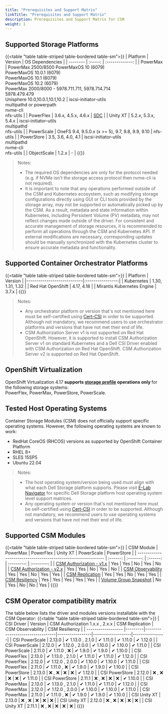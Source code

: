 ```yaml
---
title: "Prerequisites and Support Matrix"
linkTitle: "Prerequisites and Support Matrix"
description: Prerequisites and Support Matrix for CSM
weight: 1
---
```


## Supported Storage Platforms

{{<table "table table-striped table-bordered table-sm">}}
| Platform | Version | OS Dependencies |
| -------- | :-----: | :-------------: |
| PowerMax | PowerMax 2500/8500 PowerMaxOS 10 (6079)<br>PowerMaxOS 10.0.1 (6079)<br>PowerMaxOS 10.1 (6079)<br> PowerMaxOS 10.2 (6079)<br>PowerMax 2000/8000 - 5978.711.711, 5978.714.714<br>5978.479.479<br>Unisphere 10.0,10.0.1,10.1,10.2 | iscsi-initiator-utils<br>multipathd or powerpath<br>nvme-cli<br>nfs-utils |
| PowerFlex   | 3.6.x, 4.5.x, 4.6.x | [SDC](https://www.dell.com/support/home/en-us/product-support/product/scaleio/drivers) |
| Unity XT    | 5.2.x, 5.3.x, 5.4.x | iscsi-initiator-utils<br>multipathd<br>nfs-utils |
| PowerScale  | OneFS 9.4, 9.5.0.x (x >= 5), 9.7, 9.8, 9.9, 9.10 | nfs-utils |
| PowerStore  |  3.5, 3.6, 4.0, 4.1 | iscsi-initiator-utils<br>multipathd<br>nvme-cli<br>nfs-utils |
| ObjectScale |  1.2.x | - |
{{</table>}}

> Notes:
> * The required OS dependencies are only for the protocol needed (e.g. if NVMe isn't the storage access protocol then nvme-cli is not required).
> * It is important to note that any operations performed outside of the CSM and Kubernetes ecosystem, such as modifying storage configurations directly using GUI or CLI tools provided by the storage array, may not be supported or automatically picked up by the CSM. As a result, metadata and state information within Kubernetes, including Persistent Volume (PV) metadata, may not reflect changes made outside of the driver. For consistent and accurate management of storage resources, it is recommended to perform all operations through the CSM and Kubernetes API. If external modifications are necessary, corresponding updates should be manually synchronized with the Kubernetes cluster to ensure accurate metadata and functionality.

## Supported Container Orchestrator Platforms

{{<table "table table-striped table-bordered table-sm">}}
| Platform                   | Version          |
|----------------------------|:----------------:|
| Kubernetes                 | 1.30, 1.31, 1.32 |
| Red Hat OpenShift          | 4.17, 4.18       |
| Mirantis Kubernetes Engine | 3.7.x            |
{{</table>}}

> Notes:
> * Any orchestrator platform or version that's not mentioned here must be self-certified using [Cert-CSI](../support/cert-csi/) in order to be supported. Although not mandatory, we recommend users to use orchestrator platforms and versions that have not met their end of life.
> * CSM Authorization Server v1 is not supported on Red Hat OpenShift. However, it is supported to install CSM Authorization Server v1 on standard Kubernetes and a Dell CSI Driver enabled with CSM Authorization on Red Hat OpenShift. CSM Authorization Server v2 is supported on Red Hat OpenShift.

## OpenShift Virtualization

OpenShift Virtualization 4.17 <b> supports [storage profile](https://github.com/kiagnose/kubevirt-storage-checkup) operations only </b> for the following storage systems:</br>
PowerFlex, PowerMax, PowerStore, PowerScale.

## Tested Host Operating Systems

Container Storage Modules (CSM) does not officially support specific operating systems.  However, the following operating systems are known to work:

* RedHat CoreOS (RHCOS) versions as supported by OpenShift Container Platform
* RHEL 8+
* SLES 15SP5
* Ubuntu 22.04

> Notes:

> * The host operating system/version being used must align with what each Dell Storage platform supports. Please visit [E-Lab Navigator](https://elabnavigator.dell.com/eln/modernHomeSSM) for specific Dell Storage platform host operating system level support matrices.
> * Any operating system or version that's not mentioned here must be self-certified using [Cert-CSI](../support/cert-csi/) in order to be supported. Although not mandatory, we recommend users to use operating systems and versions that have not met their end of life.

## Supported CSM Modules

{{<table "table table-striped table-bordered table-sm">}}
| CSM Module                                                    | PowerMax | PowerFlex | Unity XT | PowerScale | PowerStore |
| ------------------------------------------------------------- | :------: | :-------: | :------: | :--------: | :--------: |
| [CSM Authorization - v1.x](../authorization/)                 |   Yes    |    Yes    |    No    |    Yes     |     No     |
| [CSM Authorization - v2.x](../authorization/)                 |   Yes    |    Yes    |    No    |    Yes     |     No     |
| [CSM Observability](../observability/)                        |   Yes    |    Yes    |    No    |    Yes     |    Yes     |
| [CSM Replication](../replication/)                            |   Yes    |    Yes    |    No    |    Yes     |    Yes     |
| [CSM Resiliency](../resiliency/)                              |   Yes    |    Yes    |   Yes    |    Yes     |    Yes     |
| [Volume Group Snapshot](../snapshots/volume-group-snapshots/) |    No    |    Yes    |    No    |     No     |    Yes     |
{{</table>}}

## CSM Operator compatibility matrix

The table below lists the driver and modules versions installable with the CSM Operator:
{{<table "table table-striped table-bordered table-sm">}}
| CSI Driver         | Version | CSM Authorization 1.x.x , 2.x.x | CSM Replication | CSM Observability | CSM Resiliency |
| ------------------ |---------|---------------------------------|-----------------|-------------------|----------------|
| CSI PowerScale     | 2.13.0  | ✔ 1.13.0 , 2.1.0                | ✔ 1.11.0       | ✔ 1.11.0          | ✔ 1.12.0      |
| CSI PowerScale     | 2.12.0  | ✔ 1.12.0 , 2.0.0                | ✔ 1.10.0       | ✔ 1.10.0          | ✔ 1.11.0      |
| CSI PowerScale     | 2.11.0  | ✔ 1.11.0 , ❌                  | ✔ 1.9.0        | ✔ 1.9.0           | ✔ 1.10.0      |
| CSI PowerFlex      | 2.13.0  | ✔ 1.13.0 , 2.1.0                | ✔ 1.11.0       | ✔ 1.11.0          | ✔ 1.12.0      |
| CSI PowerFlex      | 2.12.0  | ✔ 1.12.0 , 2.0.0                | ✔ 1.10.0       | ✔ 1.10.0          | ✔ 1.11.0      |
| CSI PowerFlex      | 2.11.0  | ✔ 1.11.0 , ❌                  | ✔ 1.9.0        | ✔ 1.9.0           | ✔ 1.10.0      |
| CSI PowerStore     | 2.13.0  | ❌ , ❌                        | ❌             | ❌                | ✔ 1.12.0      |
| CSI PowerStore     | 2.12.0  | ❌ , ❌                        | ❌             | ❌                | ✔ 1.11.0      |
| CSI PowerStore     | 2.11.1  | ❌ , ❌                        | ❌             | ❌                | ✔ 1.10.0      |
| CSI PowerMax       | 2.13.0  | ✔ 1.13.0 , 2.1.0                | ✔ 1.11.0       | ✔ 1.11.0          | ✔ 1.12.0      |
| CSI PowerMax       | 2.12.0  | ✔ 1.12.0 , 2.0.0                | ✔ 1.10.0       | ✔ 1.10.0          | ✔ 1.11.0      |
| CSI PowerMax       | 2.11.0  | ✔ 1.11.0 , ❌                  | ✔ 1.9.0        | ✔ 1.9.0           | ✔ 1.10.0      |
| CSI Unity XT       | 2.13.0  | ❌ , ❌                        | ❌             | ❌                | ❌            |
| CSI Unity XT       | 2.12.0  | ❌ , ❌                        | ❌             | ❌                | ❌            |
| CSI Unity XT       | 2.11.1  | ❌ , ❌                        | ❌             | ❌                | ❌            |
{{</table>}}

